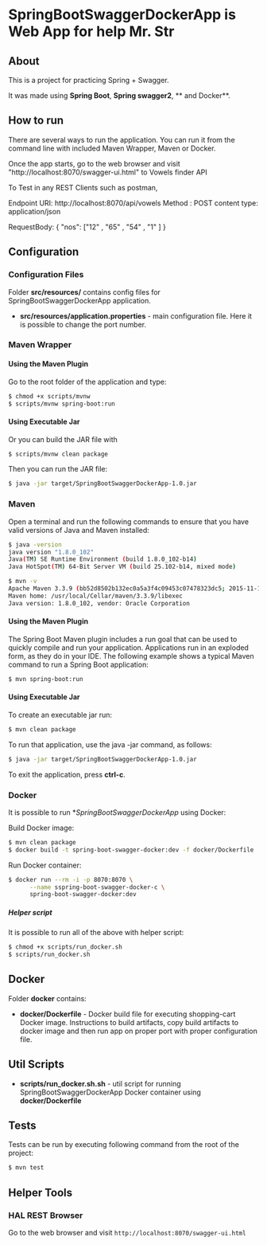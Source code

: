 # SpringBootSwaggerDockerApp is Web App for help Mr. Str

## About

This is a project for practicing Spring + Swagger. 

It was made using **Spring Boot**, **Spring swagger2**,  ** and Docker**. 


## How to run

There are several ways to run the application. You can run it from the command line with included Maven Wrapper, Maven or Docker. 

Once the app starts, go to the web browser and visit "http://localhost:8070/swagger-ui.html"   to Vowels finder API

To Test in any REST Clients such as postman, 

Endpoint URI:  				http://localhost:8070/api/vowels
Method     :				POST
content type:               application/json

RequestBody:				{
  								"nos": ["12" , "65" , "54" , "1" ]
							}



## Configuration

### Configuration Files

Folder **src/resources/** contains config files for SpringBootSwaggerDockerApp application.

* **src/resources/application.properties** - main configuration file. Here it is possible to change the port number.





### Maven Wrapper

#### Using the Maven Plugin

Go to the root folder of the application and type:
```bash
$ chmod +x scripts/mvnw
$ scripts/mvnw spring-boot:run
```

#### Using Executable Jar

Or you can build the JAR file with 
```bash
$ scripts/mvnw clean package
``` 

Then you can run the JAR file:
```bash
$ java -jar target/SpringBootSwaggerDockerApp-1.0.jar
```

### Maven

Open a terminal and run the following commands to ensure that you have valid versions of Java and Maven installed:

```bash
$ java -version
java version "1.8.0_102"
Java(TM) SE Runtime Environment (build 1.8.0_102-b14)
Java HotSpot(TM) 64-Bit Server VM (build 25.102-b14, mixed mode)
```

```bash
$ mvn -v
Apache Maven 3.3.9 (bb52d8502b132ec0a5a3f4c09453c07478323dc5; 2015-11-10T16:41:47+00:00)
Maven home: /usr/local/Cellar/maven/3.3.9/libexec
Java version: 1.8.0_102, vendor: Oracle Corporation
```

#### Using the Maven Plugin

The Spring Boot Maven plugin includes a run goal that can be used to quickly compile and run your application. 
Applications run in an exploded form, as they do in your IDE. 
The following example shows a typical Maven command to run a Spring Boot application:
 
```bash
$ mvn spring-boot:run
``` 

#### Using Executable Jar

To create an executable jar run:

```bash
$ mvn clean package
``` 

To run that application, use the java -jar command, as follows:

```bash
$ java -jar target/SpringBootSwaggerDockerApp-1.0.jar
```

To exit the application, press **ctrl-c**.

### Docker

It is possible to run **SpringBootSwaggerDockerApp* using Docker:

Build Docker image:
```bash
$ mvn clean package
$ docker build -t spring-boot-swagger-docker:dev -f docker/Dockerfile .
```

Run Docker container:
```bash
$ docker run --rm -i -p 8070:8070 \
      --name sspring-boot-swagger-docker-c \
      spring-boot-swagger-docker:dev
```

##### Helper script

It is possible to run all of the above with helper script:

```bash
$ chmod +x scripts/run_docker.sh
$ scripts/run_docker.sh
```

## Docker 

Folder **docker** contains:

* **docker/Dockerfile** - Docker build file for executing shopping-cart Docker image. 
Instructions to build artifacts, copy build artifacts to docker image and then run app on proper port with proper configuration file.

## Util Scripts

* **scripts/run_docker.sh.sh** - util script for running SpringBootSwaggerDockerApp Docker container using **docker/Dockerfile**

## Tests

Tests can be run by executing following command from the root of the project:

```bash
$ mvn test
```

## Helper Tools

### HAL REST Browser

Go to the web browser and visit `http://localhost:8070/swagger-ui.html`


